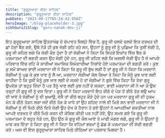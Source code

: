 ```yaml
---
title: "ਗੁਰੂਦੁਆਰਾ ਰੀਠਾ ਸਾਹਿਬ"
description: "ਗੁਰੂਦੁਆਰਾ ਰੀਠਾ ਸਾਹਿਬ"
pubDate: "2023-09-17T05:24:43.958Z"
heroImage: "/blog-placeholder-3.jpg"
sikhGuruJiSlug: "guru-nanak-dev-ji"
---
```


ਇਹ ਗੁਰੂਦੁਆਰਾ ਸਾਹਿਬ ਉਤਰਾਖੰਡ ਦੇ ਚੰਪਾਵਤ ਜਿਲ੍ਹੇ ਵਿੱਚ ਹੈ, ਗੁਰੂ ਜੀ ਚਲਦੇ ਚਲਦੇ ਇਕ ਦਰਖਤ ਦੀ ਛਾਂ ਹੇਠਾਂ ਬੈਠ ਗਏ, ਉਥੇ ਨੇੜੇ ਹੀ ਕੁਝ ਜੋਗੀ ਰਹਿ ਰਹੇ ਸਨ, ਉਹਨਾਂ ਨੂੰ ਗੁਰੂ ਜੀ ਨੂੰ ਪੁਛਿਆ ਕਿ ਤੁਸੀਂ ਜੋਗੀ ਹੋ, ਗੁਰੂ ਜੀ ਕਹਿਣ ਲਗੇ ਕਿ ਜੋਗੀ ਕੌਣ ਹੁੰਦਾ ਹੈ ਤਾਂ ਜੋਗੀਆਂ ਨੇ ਕਿਹਾ ਕਿ ਜਿਹੜੇ ਇਕਾਂਤ ਵਿੱਚ ਬੈਠ ਕੇ ਪਰਮਾਤਮਾ ਦੀ ਭਗਤੀ ਕਰਨ ਉਹ ਜੋਗੀ ਹੁੰਦੇ ਹਨ, ਗੁਰੂ ਜੀ ਕਹਿਣ ਲਗੇ ਕਿ
ਅਸਲੀ ਜੋਗੀ ਉਹ ਹੈ ਜੋ ਆਪਣੇ ਪਰਿਵਾਰ ਵਿੱਚ ਰਹਿ ਕੇ ਸਾਰੀਆਂ ਸਮਾਜਿਕ ਜਿਮੇਦਾਰੀਆ ਨਿਭਾਂਦੇ ਹੋਏ ਪਰਮਾਤਮਾ ਦੀ ਭਗਤੀ ਕਰੇ। ਕੁਝ ਕੁ ਸਮੇਂ ਬਾਅਦ ਭਾਈ ਮਰਦਾਨਾ ਜੀ ਨੇ ਕਿਹਾ ਕਿ ਗੁਰੂ ਜੀ ਭੁੱਖ ਲਗੀ ਹੈ ਤਾਂ ਗੁਰੂ ਜੀ ਨੇ ਕਿਹਾ ਕਿ ਮਰਦਾਨੇ ਜੋਗੀਆਂ ਨੂੰ ਪੁਛ ਕੇ ਕੁਝ ਖਾਣ ਨੂੰ ਲੈ ਆ, ਮਰਦਾਨਾ ਜੋਗੀਆਂ ਕੋਲ ਗਿਆ ਤੇ ਕਿਹਾ ਕਿ ਮੈਨੂੰ ਕੁਝ ਖਾਣ ਲਈ ਚਾਹੀਦਾ ਹੈ ਕਿ ਤੁਸੀਂ ਮੈਨੂੰ ਕੁਝ ਖਾਣ ਲਈ ਦੇ ਸਕਦੇ ਹੋ ਤਾਂ ਜੋਗੀਆਂ ਨੇ ਗੁਸੇ ਵਿੱਚ ਕਿਹਾ ਕਿ ਤੇਰਾ ਗੁਰੂ ਉਪਦੇਸ਼ ਤਾਂ ਬਹੁਤ ਦਿੰਦਾ ਹੈ ਪਰ ਤੈਨੂੰ ਖਾਣ ਲਈ ਕੁਝ ਨਹੀਂ ਦੇ ਸਕਦਾ, ਭਾਈ ਮਰਦਾਨਾ ਜੀ ਨੇ ਆ ਕੇ ਉਸ ਤਰ੍ਹਾਂ ਹੀ ਗੁਰੂ ਜੀ ਨੂੰ ਦਸ ਦਿਤਾ। ਗੁਰੂ ਜੀ ਨੇ ਕਿਹਾ ਮਰਦਾਨੇ ਇਹ ਰੀਠੇ ਦੇ ਪੇੜ ਤੋਂ ਰੀਠੇ ਤੋੜ ਲਉ ਆਪ ਵੀ ਖਾਵੋ ਤੇ ਜੋਗੀਆਂ ਨੂੰ ਵੀ ਖੁਆਉ, ਵੇਸੈ ਤਾਂ ਰੀਠੇ ਬਹੁਤ ਕੌੜੇ ਹੁੰਦੇ ਹਨ ਪਰ ਮਰਦਾਨਾ ਗੁਰੂ ਜੀ ਦੀ ਹੁਕਮ ਮੰਨ ਕੇ ਰੀਠੇ ਤੋੜਨ ਲਗਾ ਜਦੋਂ ਰੀਠੇ ਤੋੜ ਕੇ ਖਾਧੇ ਤਾਂ ਉਹ ਸ਼ਹਿਦ ਨਾਲੋ ਵੀ ਮਿਠੇ ਸਨ ਭਾਈ ਮਰਦਾਨਾ ਜੀ ਨੇ ਜੋਗੀਆਂ ਨੂੰ ਵੀ ਮਿਠੇ ਰੀਠੇ ਦਿਤੇ ਜੋਗੀ ਉਹ ਦੇਖ ਕੇ ਹੈਰਾਨ ਹੋ ਗਏ ਉਹਨਾਂ ਨੇ ਆਪਣੀਆਂ ਸ਼ਕਤੀਆ ਨਾਲ ਆਪਣੇ ਦਰਖਤ ਦੇ ਰੀਠੇ ਮਿਠੇ ਕਰਨ ਦੀ ਕੋਸ਼ਿਸ਼ ਕੀਤੀ ਪਰ ਨਹੀਂ ਹੋਏ, ਉਹ ਸਮਝ ਗਏ ਕਿ ਗੁਰੂ ਜੀ ਪਰਮਾਤਮਾ ਦੇ ਬਹੁਤ ਨੇੜੇ ਹਨ, ਉਹ ਉਠ ਕੇ ਗੁਰੂ ਜੀ ਕੌਲ ਆਏ ਤੇ ਮਾਫੀ ਮੰਗਣ ਲਗੇ, ਗੁਰੂ ਜੀ ਨੇ ਉਹਨਾਂ ਨੂੰ ਮਾਫ ਕਰ ਦਿੱਤਾ ਤੇ ਕਿਹਾ ਗੁਰੂ ਜੀ ਨੇ ਕਿਹਾ ਕਿ ਵਹਿਮਾਂ ਭਰਮਾਂ ਨੂੰ ਛੱਡ ਕੇ ਪਰਮਾਤਮਾ ਦੀ ਸੱਚੀ ਭਗਤੀ ਕਰੋ।
ਅਜ ਵੀ ਇਸ ਗੁਰੂਦੁਆਰਾ ਸਾਹਿਬ ਮਿਠੇ ਰੀਠਿਆਂ ਦਾ ਪਰਸਾਦ ਮਿਲਦਾ ਹੈ।
